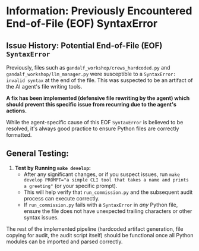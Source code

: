 # Information: Previously Encountered End-of-File (EOF) SyntaxError

## Issue History: Potential End-of-File (EOF) `SyntaxError`

Previously, files such as `gandalf_workshop/crews_hardcoded.py` and `gandalf_workshop/llm_manager.py` were susceptible to a `SyntaxError: invalid syntax` at the end of the file. This was suspected to be an artifact of the AI agent's file writing tools.

**A fix has been implemented (defensive file rewriting by the agent) which should prevent this specific issue from recurring due to the agent's actions.**

While the agent-specific cause of this EOF `SyntaxError` is believed to be resolved, it's always good practice to ensure Python files are correctly formatted.

## General Testing:

1.  **Test by Running `make develop`:**
    *   After any significant changes, or if you suspect issues, run `make develop PROMPT="a simple CLI tool that takes a name and prints a greeting"` (or your specific prompt).
    *   This will help verify that `run_commission.py` and the subsequent audit process can execute correctly.
    *   If `run_commission.py` fails with a `SyntaxError` in *any* Python file, ensure the file does not have unexpected trailing characters or other syntax issues.

The rest of the implemented pipeline (hardcoded artifact generation, file copying for audit, the audit script itself) should be functional once all Python modules can be imported and parsed correctly.
